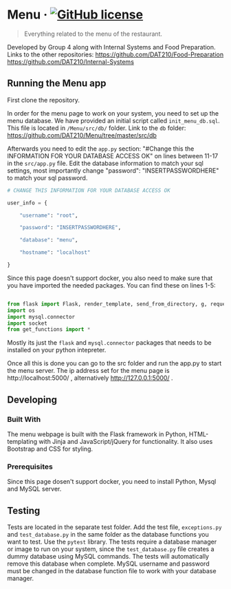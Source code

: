 # Menu &middot; [![GitHub license](https://img.shields.io/badge/license-MIT-blue.svg?style=flat-square)](https://github.com/your/your-project/blob/master/LICENSE)
> Everything related to the menu of the restaurant.

Developed by Group 4 along with Internal Systems and Food Preparation.
Links to the other repositories:
https://github.com/DAT210/Food-Preparation
https://github.com/DAT210/Internal-Systems

## Running the Menu app 
First clone the repository.

In order for the menu page to work on your system, you need to set up the menu database. 
We have provided an initial script called `init_menu_db.sql`. This file is located in `/Menu/src/db/` folder.
Link to the `db` folder: https://github.com/DAT210/Menu/tree/master/src/db

Afterwards you need to edit the `app.py` section: "#Change this the INFORMATION FOR YOUR DATABASE ACCESS OK" on lines between 11-17 in the `src/app.py` file. 
Edit the database information to match your sql settings, most importantly change "password": "INSERTPASSWORDHERE" to match your sql password.
```py
# CHANGE THIS INFORMATION FOR YOUR DATABASE ACCESS OK

user_info = {

    "username": "root",

    "password": "INSERTPASSWORDHERE",

    "database": "menu",

    "hostname": "localhost"

}
```
Since this page doesn't support docker, you also need to make sure that you have imported the needed packages. You can find these on lines 1-5:
```py

from flask import Flask, render_template, send_from_directory, g, request, json
import os
import mysql.connector
import socket
from get_functions import *
```
Mostly its just the `flask` and `mysql.connector` packages that needs to be installed on your python intepreter.

Once all this is done you can go to the src folder and run the app.py to start the menu server.
The ip address set for the menu page is http://localhost:5000/ , alternatively http://127.0.0.1:5000/ .

## Developing

### Built With
The menu webpage is built with the Flask framework in Python, HTML-templating with Jinja and JavaScript/jQuery for functionality. It also uses Bootstrap and CSS for styling.

### Prerequisites
Since this page dosen't support docker, you need to install Python, Mysql and MySQL server. 

## Testing
Tests are located in the separate test folder. Add the test file, `exceptions.py` and `test_database.py` in the same folder as the database functions you want to test. Use the `pytest` library. The tests require a database manager or image to run on your system, since the `test_database.py` file creates a dummy database using MySQL commands. The tests will automatically remove this database when complete. MySQL username and password must be changed in the database function file to work with your database manager. 


